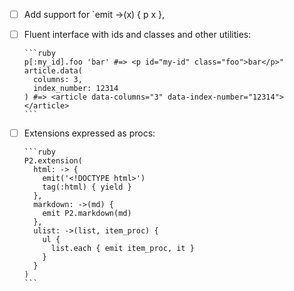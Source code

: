 - [ ] Add support for `emit ->(x) { p x }, 

- [ ] Fluent interface with ids and classes and other utilities:

      ```ruby
      p[:my_id].foo 'bar' #=> <p id="my-id" class="foo">bar</p>"
      article.data(
        columns: 3,
        index_number: 12314
      ) #=> <article data-columns="3" data-index-number="12314"></article>
      ```

- [ ] Extensions expressed as procs:

      ```ruby
      P2.extension(
        html: -> {
          emit('<!DOCTYPE html>')
          tag(:html) { yield }
        },
        markdown: ->(md) {
          emit P2.markdown(md)
        },
        ulist: ->(list, item_proc) {
          ul {
            list.each { emit item_proc, it }
          }
        }
      )
      ```
